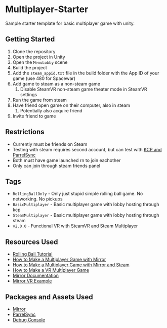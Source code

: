 # Multiplayer-Starter

Sample starter template for basic multiplayer game with unity.

## Getting Started

1. Clone the repository
2. Open the project in Unity
3. Open the `MenuLobby` scene
4. Build the project
5. Add the `steam_appid.txt` file in the build folder with the App ID of your game (use 480 for Spacewar)
6. Add game to steam as a non-steam game
   1. Disable SteamVR non-steam game theater mode in SteamVR settings
7. Run the game from steam
8. Have friend open game on their computer, also in steam
   <!-- Hardest step rip -->
   1. Potentially also acquire friend
9. Invite friend to game

## Restrictions

- Currently must be friends on Steam
- Testing with steam requires second account, but can test with [KCP and ParrelSync](https://github.com/Kvan7/Multiplayer-Starter/wiki/Testing-Multiplayer)
- Both must have game launched rn to join eachother
- Only can join through steam friends panel

## Tags

- `RollingBallOnly` - Only just stupid simple rolling ball game. No networking. No pickups
- `BasicMultiplayer` - Basic multiplayer game with lobby hosting through kcp
- `SteamMultiplayer` - Basic multiplayer game with lobby hosting through steam
- `v2.0.0` - Functional VR with SteamVR and Steam Multiplayer

## Resources Used

- [Rolling Ball Tutorial](https://learn.unity.com/project/roll-a-ball)
- [How to Make a Multiplayer Game with Mirror](https://www.youtube.com/watch?v=yD4cJx-bpVQ)
- [How to Make a Multiplayer Game with Mirror and Steam](https://www.youtube.com/watch?v=tFnNfq_EWWM)
- [How to Make a VR Multiplayer Game](https://www.youtube.com/watch?v=KHWuTBmT1oI)
- [Mirror Documentation](https://mirror-networking.gitbook.io/docs/)
- [Mirror VR Example](https://github.com/MirrorNetworking/ExamplesVR)

## Packages and Assets Used

- [Mirror](https://assetstore.unity.com/packages/tools/network/mirror-129321)
- [ParrelSync](https://github.com/VeriorPies/ParrelSync)
- [Debug Console](https://assetstore.unity.com/packages/tools/gui/in-game-debug-console-68068)
